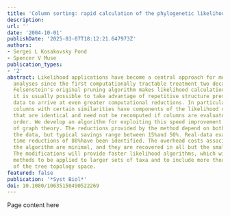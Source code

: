 ```yaml
---
title: 'Column sorting: rapid calculation of the phylogenetic likelihood function'
description:
url: ''
date: '2004-10-01'
publishDate: '2025-03-07T18:12:21.647973Z'
authors:
- Sergei L Kosakovsky Pond
- Spencer V Muse
publication_types:
- '2'
abstract: Likelihood applications have become a central approach for molecular evolutionary
  analyses since the first computationally tractable treatment two decades ago. Although
  Felsenstein's original pruning algorithm makes likelihood calculations feasible,
  it is usually possible to take advantage of repetitive structure present in the
  data to arrive at even greater computational reductions. In particular, alignment
  columns with certain similarities have components of the likelihood calculation
  that are identical and need not be recomputed if columns are evaluated in an optimal
  order. We develop an algorithm for exploiting this speed improvement via an application
  of graph theory. The reductions provided by the method depend on both the tree and
  the data, but typical savings range between 15%and 50%. Real-data examples with
  time reductions of 80%have been identified. The overhead costs associated with implementing
  the algorithm are minimal, and they are recovered in all but the smallest data sets.
  The modifications will provide faster likelihood algorithms, which will allow likelihood
  methods to be applied to larger sets of taxa and to include more thorough searches
  of the tree topology space.
featured: false
publication: '*Syst Biol*'
doi: 10.1080/10635150490522269
---
```


Page content here